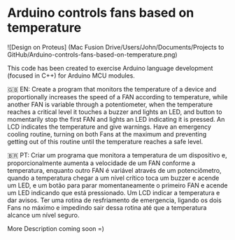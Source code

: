 # Arduino controls fans based on temperature

![Design on Proteus] (Mac Fusion Drive⁩/Users⁩/John⁩/Documents⁩/Projects to GitHub⁩/Arduino-controls-fans-based-on-temperature⁩.png)

This code has been created to exercise Arduino language development (focused in C++) for Arduino MCU modules.

🇬🇧 EN: Create a program that monitors the temperature of a device and proportionally increases the speed of a FAN according to temperature, while another FAN is variable through a potentiometer, when the temperature reaches a critical level it touches a buzzer and lights an LED, and button to momentarily stop the first FAN and lights an LED indicating it is pressed. An LCD indicates the temperature and give warnings. Have an emergency cooling routine, turning on both Fans at the maximum and preventing getting out of this routine until the temperature reaches a safe level.

🇧🇷 PT: Criar um programa que monitora a temperatura de um dispositivo e, proporcionalmente aumenta a velocidade de um FAN conforme a temperatura, enquanto outro FAN é variável através de um potenciômetro, quando a temperatura chegar a um nível crítico toca um buzzer e acende um LED, e um botão para parar momentaneamente o primeiro FAN e acende um LED indicando que está pressionado. Um LCD indicar a temperatura e dar avisos. Ter uma rotina de resfriamento de emergencia, ligando os dois Fans no máximo e impedindo sair dessa rotina até que a temperatura alcance um nível seguro.

More Description coming soon =)